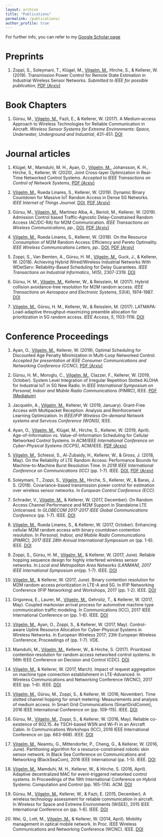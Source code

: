 ```yaml
---
layout: archive
title: "Publications"
permalink: /publications/
author_profile: true
---
```


For further info, you can refer to my <u><a href="https://scholar.google.de/citations?user=MxXPgfAAAAAJ&hl=en">Google Scholar page</a></u>

# Preprints

1. Zoppi, S., Soleymani, T., Klügel, M., <u>Vilgelm, M.</u>, Hirche, S., & Kellerer, W. (2019). Transmission Power Control for Remote State Estimation in Industrial Wireless Sensor Networks. _Submitted to IEEE for possible publication_, <u><a href="https://arxiv.org/pdf/1907.07018.pdf">PDF (Arxiv)</a></u> 

# Book Chapters

1. Gürsu, M., <u>Vilgelm, M.</u>, Fazli, E., & Kellerer, W. (2017). A Medium‐access Approach to Wireless Technologies for Reliable Communication in Aircraft. _Wireless Sensor Systems for Extreme Environments: Space, Underwater, Underground and Industrial_, 431-451. <u><a href="https://doi.org/10.1002/9781119126492.ch20">DOI</a></u>

# Journal articles

1. Klügel, M., Mamduhi, M. H., Ayan, O., <u>Vilgelm, M.</u>, Johansson, K. H., Hirche, S., Kellerer, W. (2020), Joint Cross-layer Optimization in Real-Time Networked Control Systems. _Accepted to IEEE Transactions on Control of Network Systems_, <u><a href="https://arxiv.org/abs/1910.04631">PDF (Arxiv)</a></u> 

1. <u>Vilgelm, M.</u>, Rueda Linares, S., Kellerer, W. (2019). Dynamic Binary Countdown for Massive IoT Random Access in Dense 5G Networks. _IEEE Internet of Things Journal_. <u><a href="https://doi.org/10.1109/JIOT.2019.2912424">DOI</a></u>, <u><a href="https://arxiv.org/pdf/1904.08705.pdf">PDF (Arxiv)</a></u> 

1. Gürsu, M., <u>Vilgelm, M.</u>, Martinez Alba, A., Berioli, M., Kellerer, W. (2019). Admission Control based Traffic-Agnostic Delay-Constrained Random Access (AC/DC-RA) for M2M Communication. _IEEE Transactions on Wireless Communications_, _pp._, <u><a href="https://doi.org/10.1109/TWC.2019.2908914">DOI</a></u>, <u><a href="https://arxiv.org/pdf/1903.11320.pdf">PDF (Arxiv)</a></u>

2. <u>Vilgelm, M.</u>, Rueda Linares, S., Kellerer, W. (2018). On the Resource Consumption of M2M Random Access: Efficiency and Pareto Optimality. _IEEE Wireless Communications Letters_, _pp._. <u><a href="https://doi.org/10.1109/LWC.2018.2886892">DOI</a></u>, <u><a href="https://arxiv.org/pdf/1811.02249.pdf">PDF (Arxiv)</a></u> 

3. Zoppi, S., Van Bemten, A., Gürsu, H. M., <u>Vilgelm, M.</u>, Guck, J., & Kellerer, W. (2018). Achieving Hybrid Wired/Wireless Industrial Networks With WDetServ: Reliability-Based Scheduling for Delay Guarantees. _IEEE Transactions on Industrial Informatics_, _14_(5), 2307-2319. <u><a href="https://doi.org/10.1109/TII.2018.2803122">DOI</a></u>

4. Gürsu, H. M., <u>Vilgelm, M.</u>, Kellerer, W., & Reisslein, M. (2017). Hybrid collision avoidance-tree resolution for M2M random access. _IEEE Transactions on Aerospace and Electronic Systems_, _53_(4), 1974-1987. <u><a href="https://doi.org/10.1109/TAES.2017.2677839">DOI</a></u>

5. <u>Vilgelm, M.</u>, Gürsu, H. M., Kellerer, W., & Reisslein, M. (2017). LATMAPA: Load-adaptive throughput-maximizing preamble allocation for prioritization in 5G random access. _IEEE Access_, _5_, 1103-1116. <u><a href="https://doi.org/10.1109/ACCESS.2017.2651170">DOI</a></u>

# Conference Proceedings

1. Ayan, O., <u>Vilgelm, M.</u>, Kellerer, W. (2019), Optimal Scheduling for Discounted Age Penalty Minimization in Multi-Loop Networked Control. _Accepted for presentation at IEEE Consumer Communications and Networking Conference (CCNC)_, <u><a href="https://arxiv.org/pdf/1908.01503">PDF (Arxiv)</a></u> 

5. Gürsu, H. M., Moroglu, C., <u>Vilgelm, M.</u>, Clazzer, F., Kellerer, W. (2019, October). System Level Integration of Irregular Repetition Slotted ALOHA for Industrial IoT in 5G New Radio. In _IEEE International Symposium on Personal, Indoor and Mobile Radio Communications (PIMRC)_, IEEE. <u><a href="https://mediatum.ub.tum.de/doc/1506726/file.pdf">PDF (Mediatum)</a></u>

5. Jacquelin, A., <u>Vilgelm, M.</u>, Kellerer, W. (2019, January). Grant-Free Access with Multipacket Reception: Analysis and Reinforcement Learning Optimization. In _IEEE/IFIP Wireless On-demand Network systems and Services Conference (WONS)_, IEEE.

5. Ayan, O., <u>Vilgelm, M.</u>, Klügel, M., Hirche, S., Kellerer, W. (2019, April). Age-of-Information vs. Value-of-Information Scheduling for Cellular Networked Control Systems. In _ACM/IEEE International Conference on Cyber-Physical Systems (ICCPS)_, ACM/IEEE. <u><a href="https://arxiv.org/pdf/1903.05356.pdf">PDF (Arxiv)</a></u> 

5. <u>Vilgelm, M.</u>, Schiessl, S., Al-Zubaidy, H., Kellerer, W., & Gross, J. (2018, May). On the Reliability of LTE Random Access: Performance Bounds for Machine-to-Machine Burst Resolution Time. In _2018 IEEE International Conference on Communications (ICC)_ (pp. 1-7). IEEE. <u><a href="https://doi.org/10.1109/ICC.2018.8422323">DOI</a></u>, <u><a href="https://arxiv.org/pdf/1712.02055.pdf">PDF (Arxiv)</a></u> 

6. Soleymani, T., Zoppi, S., <u>Vilgelm, M.</u>, Hirche, S., Kellerer, W., & Baras, J. S. (2018). Covariance-based transmission power control for estimation over wireless sensor networks. In _European Control Conference (ECC)_.

7. Schrader, V., <u>Vilgelm, M.</u>, & Kellerer, W. (2017, December). On Random Access Channel Performance and M2M Support in Standalone LTE Unlicensed. In _GLOBECOM 2017-2017 IEEE Global Communications Conference_ (pp. 1-7). IEEE. <u><a href="https://doi.org/10.1109/GLOCOM.2017.8254689">DOI</a></u>

8. <u>Vilgelm, M.</u>, Rueda Linares, S., & Kellerer, W. (2017, October). Enhancing cellular M2M random access with binary countdown contention resolution. In _Personal, Indoor, and Mobile Radio Communications (PIMRC), 2017 IEEE 28th Annual International Symposium on_ (pp. 1-6). IEEE. <u><a href="https://doi.org/10.1109/PIMRC.2017.8292435">DOI</a></u>

9. Zoppi, S., Gürsu, H. M., <u>Vilgelm, M.</u>, & Kellerer, W. (2017, June). Reliable hopping sequence design for highly interfered wireless sensor networks. In _Local and Metropolitan Area Networks (LANMAN), 2017 IEEE International Symposium on_(pp. 1-7). IEEE. <u><a href="https://doi.org/10.1109/LANMAN.2017.7972164">DOI</a></u>

10. <u>Vilgelm, M.</u>, & Kellerer, W. (2017, June). Binary contention resolution for M2M random access prioritization in LTE-A and 5G. In IFIP Networking Conference (IFIP Networking) and Workshops, 2017 (pp. 1-2). IEEE. <u><a href="https://doi.org/10.23919/IFIPNetworking.2017.8264872">DOI</a></u>

11. Grigoreva, E., Laurer, M., <u>Vilgelm, M.</u>, Gehrsitz, T., & Kellerer, W. (2017, May). Coupled markovian arrival process for automotive machine type communication traffic modeling. In Communications (ICC), 2017 IEEE International Conference on (pp. 1-6). IEEE. <u><a href="https://doi.org/10.1109/ICC.2017.7996498">DOI</a></u>

12. <u>Vilgelm, M.</u>, Ayan, O., Zoppi, S., & Kellerer, W. (2017, May). Control-aware Uplink Resource Allocation for Cyber-Physical Systems in Wireless Networks. In European Wireless 2017; 23th European Wireless Conference; Proceedings of (pp. 1-7). VDE.

13. Mamduhi, M., <u>Vilgelm, M.</u>, Kellerer, W., & Hirche, S. (2017). Prioritized contention resolution for random access networked control systems. In 56th IEEE Conference on Decision and Control (CDC). <u><a href="https://doi.org/10.1109/CDC.2017.8264667">DOI</a></u>

14. <u>Vilgelm, M.</u>, & Kellerer, W. (2017, March). Impact of request aggregation on machine type connection establishment in LTE-Advanced. In Wireless Communications and Networking Conference (WCNC), 2017 IEEE (pp. 1-6). IEEE. <u><a href="https://doi.org/10.1109/WCNC.2017.7925664">DOI</a></u>

15. <u>Vilgelm, M.</u>, Gürsu, M., Zoppi, S., & Kellerer, W. (2016, November). Time slotted channel hopping for smart metering: Measurements and analysis of medium access. In Smart Grid Communications (SmartGridComm), 2016 IEEE International Conference on (pp. 109-115). IEEE. <u><a href="https://doi.org/10.1109/SmartGridComm.2016.7778747">DOI</a></u>

16. Gürsu, M., <u>Vilgelm, M.</u>, Zoppi, S., & Kellerer, W. (2016, May). Reliable co-existence of 802.15. 4e TSCH-based WSN and Wi-Fi in an Aircraft Cabin. In Communications Workshops (ICC), 2016 IEEE International Conference on (pp. 663-668). IEEE. <u><a href="https://doi.org/10.1109/ICCW.2016.7503863">DOI</a></u>

17. <u>Vilgelm, M.</u>, Neamtu, G., Mittendorfer, P., Cheng, G., & Kellerer, W. (2016, June). Partitioning algorithm for a resource-constrained robotic skin sensor network. In Black Sea Conference on Communications and Networking (BlackSeaCom), 2016 IEEE International (pp. 1-5). IEEE. <u><a href="https://doi.org/10.1109/BlackSeaCom.2016.7901579">DOI</a></u>

18. <u>Vilgelm, M.</u>, Mamduhi, M. H., Kellerer, W., & Hirche, S. (2016, April). Adaptive decentralized MAC for event-triggered networked control systems. In Proceedings of the 19th International Conference on Hybrid Systems: Computation and Control (pp. 165-174). ACM. <u><a href="https://doi.org/10.1145/2883817.2883829">DOI</a></u>

19. Gürsu, M., <u>Vilgelm, M.</u>, Kellerer, W., & Fazlı, E. (2015, December). A wireless technology assessment for reliable communication in aircraft. In Wireless for Space and Extreme Environments (WiSEE), 2015 IEEE International Conference on (pp. 1-6). IEEE. <u><a href="https://doi.org/10.1109/WiSEE.2015.7392987">DOI</a></u>

20. Wei, Q., Lott, M., <u>Vilgelm, M.</u>, & Kellerer, W. (2014, April). Mobility management in optical mobile network. In Proc. IEEE Wireless Communications and Networking Conference (WCNC). IEEE. <u><a href="https://doi.org/10.1109/WCNC.2014.6953013">DOI</a></u>

